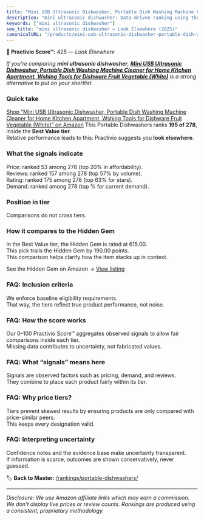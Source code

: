 ```yaml
---
title: "Mini USB Ultrasonic Dishwasher, Portable Dish Washing Machine Cleaner for Home Kitchen Apartment, Wshing Tools for Dishware Fruit Vegetable (White)"
description: "mini ultrasonic dishwasher: Data-driven ranking using the Practivio Score™. Positioned by quality, value, demand, findability, momentum."
keywords: ["mini ultrasonic dishwasher"]
seo_title: "mini ultrasonic dishwasher — Look Elsewhere (2025)"
canonicalURL: "/products/mini-usb-ultrasonic-dishwasher-portable-dish-washing-machine-cleaner-for-home-kitchen-apartment-wshing-tools-for-dishware-fruit-vegetable-white-B0CDM45PKQ/"
---
```


**🚫 Practivio Score™:** 425 — _Look Elsewhere_


*If you're comparing **mini ultrasonic dishwasher**, **[Mini USB Ultrasonic Dishwasher, Portable Dish Washing Machine Cleaner for Home Kitchen Apartment, Wshing Tools for Dishware Fruit Vegetable (White)](https://www.amazon.com/dp/B0CDM45PKQ?tag=practivio-20)** is a strong alternative to put on your shortlist.*
### Quick take
[Shop “Mini USB Ultrasonic Dishwasher, Portable Dish Washing Machine Cleaner for Home Kitchen Apartment, Wshing Tools for Dishware Fruit Vegetable (White)” on Amazon](https://www.amazon.com/dp/B0CDM45PKQ?tag=practivio-20)
This Portable Dishwashers ranks **195 of 278**, inside the **Best Value tier**.  
Relative performance leads to this: Practivio suggests you **look elsewhere**.

### What the signals indicate
Price: ranked 53 among 278 (top 20% in affordability).  
Reviews: ranked 157 among 278 (top 57% by volume).  
Rating: ranked 175 among 278 (top 63% for stars).  
Demand: ranked  among 278 (top % for current demand).

### Position in tier
Comparisons do not cross tiers.

### How it compares to the Hidden Gem
In the Best Value tier, the Hidden Gem is rated at 615.00.  
This pick trails the Hidden Gem by 190.00 points.  
This comparison helps clarify how the item stacks up in context.  

See the Hidden Gem on Amazon → [View listing](https://www.amazon.com/dp/B00K8FS5R2?tag=practivio-20)

### FAQ: Inclusion criteria
We enforce baseline eligibility requirements.  
That way, the tiers reflect true product performance, not noise.

### FAQ: How the score works
Our 0–100 Practivio Score™ aggregates observed signals to allow fair comparisons inside each tier.  
Missing data contributes to uncertainty, not fabricated values.

### FAQ: What “signals” means here
Signals are observed factors such as pricing, demand, and reviews.  
They combine to place each product fairly within its tier.

### FAQ: Why price tiers?
Tiers prevent skewed results by ensuring products are only compared with price-similar peers.  
This keeps every designation valid.

### FAQ: Interpreting uncertainty
Confidence notes and the evidence base make uncertainty transparent.  
If information is scarce, outcomes are shown conservatively, never guessed.


🏷️ **Back to Master:** [/rankings/portable-dishwashers/](/rankings/portable-dishwashers/)

---
_Disclosure: We use Amazon affiliate links which may earn a commission. We don’t display live prices or review counts. Rankings are produced using a consistent, proprietary methodology._
